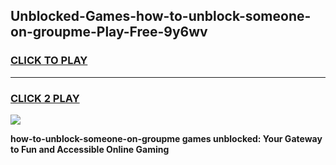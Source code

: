 
## Unblocked-Games-how-to-unblock-someone-on-groupme-Play-Free-9y6wv
<h3>
<a href="https://premium76.site?title=how-to-unblock-someone-on-groupme&ref=18A1">CLICK TO PLAY</a></h3>
<hr>

<h3>
<a href="https://premium76.site?title=how-to-unblock-someone-on-groupme&ref=18A1">CLICK 2 PLAY</a>
  
</h3>

<a href="https://premium76.site?title=how-to-unblock-someone-on-groupme&ref=18A1"><img src="https://clearcache.store/games.png"></a>


**how-to-unblock-someone-on-groupme games unblocked: Your Gateway to Fun and Accessible Online Gaming**
